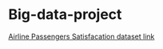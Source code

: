 # Big-data-project

[Airline Passengers Satisfacation dataset link](https://www.kaggle.com/datasets/teejmahal20/airline-passenger-satisfaction?select=train.csv)
